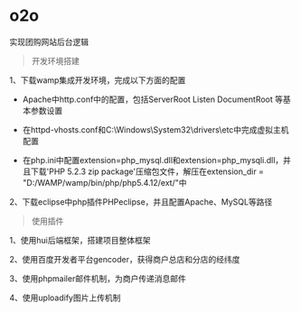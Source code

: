 # o2o
实现团购网站后台逻辑

>开发环境搭建

1、下载wamp集成开发环境，完成以下方面的配置

- Apache中http.conf中的配置，包括ServerRoot Listen DocumentRoot 等基本参数设置

- 在httpd-vhosts.conf和C:\Windows\System32\drivers\etc中完成虚拟主机配置

- 在php.ini中配置extension=php_mysql.dll和extension=php_mysqli.dll，并且下载'PHP 5.2.3 zip package'压缩包文件，解压在extension_dir = 
"D:/WAMP/wamp/bin/php/php5.4.12/ext/"中

2、下载eclipse中php插件PHPeclipse，并且配置Apache、MySQL等路径

>使用插件

1、使用hui后端框架，搭建项目整体框架

2、使用百度开发者平台gencoder，获得商户总店和分店的经纬度

3、使用phpmailer邮件机制，为商户传递消息邮件

4、使用uploadify图片上传机制
